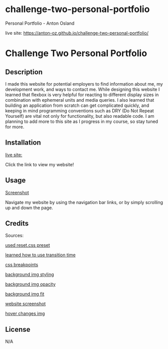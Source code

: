 # challenge-two-personal-portfolio
Personal Portfolio - Anton Osland

live site: https://anton-oz.github.io/challenge-two-personal-portfolio/


# Challenge Two Personal Portfolio

## Description

I made this website for potential employers to find information about me, my development work, and ways to contact me. While designing this website I learned that flexbox is very helpful for reacting to different display sizes in combination with ephemeral units and media queries. I also learned that building an application from scratch can get complicated quickly, and keeping in mind programming conventions such as DRY (Do Not Repeat Yourself) are vital not only for functionality, but also readable code. I am planning to add more to this site as I progress in my course, so stay tuned for more.

## Installation

[live site:](https://anton-oz.github.io/challenge-two-personal-portfolio/)

Click the link to view my website!

## Usage

[Screenshot](./assets/screenshot/screenshot.png)

Navigate my website by using the navigation bar links, or by simply scrolling up and down the page.

## Credits

Sources:

[used reset.css preset](https://meyerweb.com/eric/tools/css/reset/)

[learned how to use transition time](https://www.w3schools.com/css/css3_buttons.asp)

[css breakpoints](https://www.w3schools.com/howto/howto_css_media_query_breakpoints.asp)

[background img styling](https://developer.mozilla.org/en-US/docs/Web/CSS/CSS_backgrounds_and_borders/Resizing_background_images)

[background img opacity](https://www.digitalocean.com/community/tutorials/how-to-change-a-css-background-images-opacity)

[background img fit](https://www.w3schools.com/css/css3_object-fit.asp)

[website screenshot](https://zapier.com/blog/full-page-screenshots-in-chrome/)

[hover changes img](https://sirv.com/help/articles/hover-change-image/#:~:text=is%20explained%20below.-,Pure%20CSS%20to%20swap%20image%20on%20hover,and%20works%20on%20all%20browsers.)

## License

N/A